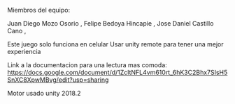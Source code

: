 Miembros del equipo:

Juan Diego Mozo Osorio , Felipe Bedoya Hincapie , Jose Daniel Castillo Cano ,

Este juego solo funciona en celular
Usar unity remote para tener una mejor experiencia

Link a la documentacion para una lectura mas comoda:
https://docs.google.com/document/d/1ZcltNFL4vm610rt_6hK3C2Bhx7SIsH5SnXC8XpwMBvg/edit?usp=sharing

Motor usado unity 2018.2
